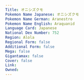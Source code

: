 ```yaml
---
﻿Title: オニシズクモ
Pokemon Name Japanese: オニシズクモ
Pokemon Name German: Aranestro
Pokemon Name English: Araquanid
Language Card: Japanese
National Dex Number: 752
Region: Alola
Regional Form: false
Additional Form: false
Mega: false
Gigantamax: false
Cover: false
Link: 
Owned: 
---
```

